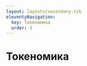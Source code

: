 ```yaml
---
layout: layouts/secondary.njk
eleventyNavigation:
  key: Токеномика
  order: 3
---
```


# Токеномика


